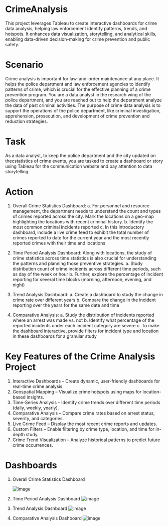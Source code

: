 # CrimeAnalysis
This project leverages Tableau to create interactive dashboards for crime data analysis, helping law enforcement identify patterns, trends, and hotspots. It enhances data visualization, storytelling, and analytical skills, enabling data-driven decision-making for crime prevention and public safety.

# Scenario
Crime analysis is important for law-and-order maintenance at any place. It helps the police department and law enforcement agencies to identify patterns of crime, which is crucial for the effective planning of a crime prevention program. You are a data analyst in the research wing of the police department, and you are reached out to help the department analyze the data of past criminal activities. The purpose of crime
data analysis is to support the operations of the police department, like criminal investigation, apprehension, prosecution, and development of crime prevention and reduction strategies.

# Task
As a data analyst, to keep the police department and the city updated on thecstatistics of crime events, you are tasked to create a dashboard or story using Tableau for the communication website and pay attention to data storytelling.

# Action
1. Overall Crime Statistics Dashboard:
a. For personnel and resource management, the department needs to understand the count and types of crimes reported across the city. Mark the locations on a geo-map highlighting the locations with recent
criminal history.
b. Identify the most common criminal incidents reported
c. In this introductory dashboard, include a live crime feed to exhibit the total number of crimes reported to date for the current year and the most recently reported crimes with their time and locations

2. Time Period Analysis Dashboard:
Along with locations, the study of crime statistics across time statistics is also crucial for understanding the patterns and planning those preventive strategies.
a. Study distribution count of crime incidents across different time periods, such as day of the week or hour
b. Further, explore the percentage of incident reporting for several time blocks (morning, afternoon, evening, and night)

3. Trend Analysis Dashboard:
a. Create a dashboard to study the change in crime rate over different years
b. Compare the change in the incident reporting over the years for the same date and time

4. Comparative Analysis:
a. Study the distribution of incidents reported where an arrest was made vs. not
b. Identify what percentage of the reported incidents under each incident category are severe
c. To make the dashboard interactive, provide filters for incident type and location in these dashboards for a granular study

# Key Features of the Crime Analysis Project
1. Interactive Dashboards – Create dynamic, user-friendly dashboards for real-time crime analysis.
2. Geospatial Mapping – Visualize crime hotspots using maps for location-based insights.
3. Time-Series Analysis – Identify crime trends over different time periods (daily, weekly, yearly).
4. Comparative Analysis – Compare crime rates based on arrest status, severity, and categories.
5. Live Crime Feed – Display the most recent crime reports and updates.
6. Custom Filters – Enable filtering by crime type, location, and time for in-depth study.
7. Crime Trend Visualization – Analyze historical patterns to predict future crime occurrences.

# Dashboards
1. Overall Crime Statistics Dashboard
   
   ![image](https://github.com/user-attachments/assets/3148a3af-36f2-4303-b39d-5763983fe273)


3. Time Period Analysis Dashboard
   ![image](https://github.com/user-attachments/assets/af5cc22b-2397-4f4b-be8d-d7e0fbf61811)

   
4. Trend Analysis Dashboard
   ![image](https://github.com/user-attachments/assets/c1990a3e-c6a9-48d0-9849-74c1ec61c2ac)


5. Comparative Analysis Dashboard
   ![image](https://github.com/user-attachments/assets/0480fbe2-97a5-4c6a-a0e1-85837936434a)


